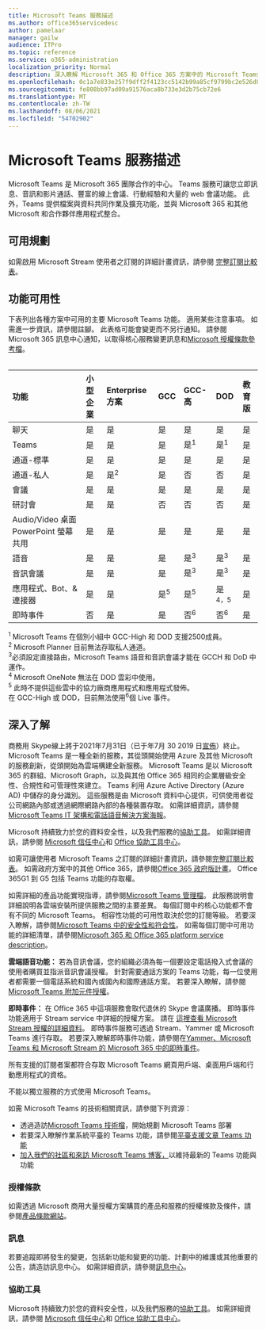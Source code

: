 ```yaml
---
title: Microsoft Teams 服務描述
ms.author: office365servicedesc
author: pamelaar
manager: gailw
audience: ITPro
ms.topic: reference
ms.service: o365-administration
localization_priority: Normal
description: 深入瞭解 Microsoft 365 和 Office 365 方案中的 Microsoft Teams 服務和功能可用性。
ms.openlocfilehash: 0c1a7e833e257f9dff2f4123cc5142b99a85cf9799bc2e526d8d6e4d9e90f8ed
ms.sourcegitcommit: fe808bb97ad09a91576aca8b733e3d2b75cb72e6
ms.translationtype: MT
ms.contentlocale: zh-TW
ms.lasthandoff: 08/06/2021
ms.locfileid: "54702902"
---
```

# <a name="microsoft-teams-service-description"></a>Microsoft Teams 服務描述

Microsoft Teams 是 Microsoft 365 團隊合作的中心。 Teams 服務可讓您立即訊息、音訊和影片通話、豐富的線上會議、行動經驗和大量的 web 會議功能。 此外，Teams 提供檔案與資料共同作業及擴充功能，並與 Microsoft 365 和其他 Microsoft 和合作夥伴應用程式整合。

## <a name="available-plans"></a>可用規劃

如需啟用 Microsoft Stream 使用者之訂閱的詳細計畫資訊，請參閱 [完整訂閱比較表](https://go.microsoft.com/fwlink/?linkid=2139145)。

## <a name="feature-availability"></a>功能可用性

下表列出各種方案中可用的主要 Microsoft Teams 功能。 適用某些注意事項。 如需進一步資訊，請參閱註腳。 此表格可能會變更而不另行通知。 請參閱 Microsoft 365 訊息中心通知，以取得核心服務變更訊息和[Microsoft 授權條款參考檔](https://www.microsoft.com/licensing/product-licensing/products)。<br><br>

| 功能 | 小型企業 | Enterprise 方案 | GCC | GCC-高 | DOD | 教育版 |
|:-----|:-----|:-----|:-----|:-----|:-----|:-----|
|聊天 |是 |是 |是 |是 |是 |是 |
|Teams |是|是|是|是<sup>1</sup> |是<sup>1</sup> |是 |
|通道-標準 |是 |是 |是 |是 |是 |是 |
|通道-私人 |是 |是<sup>2</sup> |是|否 |否|是 |
|會議 |是 |是 |是 |是 |是 |是 |
|研討會 |是 |是 |否 |否 |否 |是 |
|Audio/Video 桌面 PowerPoint 螢幕共用|是 |是 |是 |是 |是 |是 |
|語音 |是 |是 |是 |是<sup>3</sup> |是<sup>3</sup> |是 |
|音訊會議 |是 |是 |是 |是<sup>3</sup> |是<sup>3</sup> |是 |
|應用程式、Bot、& 連接器 |是 |是 |是<sup>5</sup> |是<sup>5</sup> |是<sup>4，5</sup> |是 |
|即時事件 |否 |是 |是 |否<sup>6</sup> |否<sup>6</sup> |是 |

<sup>1</sup> Microsoft Teams 在個別小組中 GCC-High 和 DOD 支援2500成員。<br/>
<sup>2</sup> Microsoft Planner 目前無法存取私人通道。<br/>
<sup>3</sup>必須設定直接路由，Microsoft Teams 語音和音訊會議才能在 GCCH 和 DoD 中運作。<br/>
<sup>4</sup> Microsoft OneNote 無法在 DOD 雲彩中使用。<br/>
<sup>5</sup> 此時不提供這些雲中的協力廠商應用程式和應用程式發佈。<br/>
在 GCC-High 或 DOD，目前無法使用<sup>6</sup>個 Live 事件。<br/>

## <a name="learn-more"></a>深入了解

商務用 Skype線上將于2021年7月31日（已于年7月 30 2019 日[宣佈](https://techcommunity.microsoft.com/t5/Microsoft-Teams-Blog/Skype-for-Business-Online-to-Be-Retired-in-2021/ba-p/777833)）終止。 Microsoft Teams 是一種全新的服務，其從頭開始使用 Azure 及其他 Microsoft 的服務創新，從頭開始為雲端構建全新服務。 Microsoft Teams 是以 Microsoft 365 的群組、Microsoft Graph，以及與其他 Office 365 相同的企業層級安全性、合規性和可管理性來建立。 Teams 利用 Azure Active Directory (Azure AD) 中儲存的身分識別。 這些服務是由 Microsoft 資料中心提供，可供使用者從公司網路內部或透過網際網路內部的各種裝置存取。 如需詳細資訊，請參閱[Microsoft Teams IT 架構和電話語音解決方案海報](/microsoftteams/teams-architecture-solutions-posters)。

Microsoft 持續致力於您的資料安全性，以及我們服務的[協助工具](https://www.microsoft.com/trust-center/compliance/accessibility)。 如需詳細資訊，請參閱 [Microsoft 信任中心](https://www.microsoft.com/trust-center)和 [Office 協助工具中心](https://support.office.com/article/Office-Accessibility-Center-Resources-for-people-with-disabilities-ecab0fcf-d143-4fe8-a2ff-6cd596bddc6d)。

如需可讓使用者 Microsoft Teams 之訂閱的詳細計畫資訊，請參閱[完整訂閱比較表](https://go.microsoft.com/fwlink/?linkid=2139145)。 如需政府方案中的其他 Office 365，請參閱[Office 365 政府版計畫](https://www.microsoft.com/microsoft-365/government/compare-office-365-government-plans)。 Office 365G1 到 G5 包括 Teams 功能的存取權。

如需詳細的產品功能實現指導，請參閱[Microsoft Teams 管理檔](/MicrosoftTeams)。 此服務說明會詳細說明各雲端安裝所提供服務之間的主要差異。 每個訂閱中的核心功能都不會有不同的 Microsoft Teams。 相容性功能的可用性取決於您的訂閱等級。 若要深入瞭解，請參閱[Microsoft Teams 中的安全性和符合性](/microsoftteams/security-compliance-overview)。 如需每個訂閱中可用功能的詳細清單，請參閱[Microsoft 365 和 Office 365 platform service description](/office365/servicedescriptions/office-365-platform-service-description/office-365-platform-service-description)。

**雲端語音功能：** 若為音訊會議，您的組織必須為每一個要設定電話撥入式會議的使用者購買並指派音訊會議授權。 針對需要通話方案的 Teams 功能，每一位使用者都需要一個電話系統和國內或國內和國際通話方案。 若要深入瞭解，請參閱[Microsoft Teams 附加元件授權](/microsoftteams/teams-add-on-licensing/microsoft-teams-add-on-licensing)。

**即時事件：** 在 Office 365 中這項服務會取代退休的 Skype 會議廣播。 即時事件功能適用于 Stream service 中詳細的授權方案。 請在 [這裡查看 Microsoft Stream 授權的詳細資料](/stream/license-overview)。 即時事件服務可透過 Stream、Yammer 或 Microsoft Teams 進行存取。 若要深入瞭解即時事件功能，請參閱在[Yammer、Microsoft Teams 和 Microsoft Stream 的 Microsoft 365 中的即時事件](/stream/live-event-m365)。

所有支援的訂閱者案都符合存取 Microsoft Teams 網頁用戶端、桌面用戶端和行動應用程式的資格。

不能以獨立服務的方式使用 Microsoft Teams。

如需 Microsoft Teams 的技術相關資訊，請參閱下列資源：

- 透過造訪[Microsoft Teams 技術檔](https://aka.ms/SuccessWithTeams)，開始規劃 Microsoft Teams 部署
- 若要深入瞭解作業系統平臺的 Teams 功能，請參閱[平臺支援文章 Teams 功能](https://aka.ms/teamsfeaturesbyplatform)
- [加入我們的社區和來訪 Microsoft Teams 博客，](https://aka.ms/TeamsBlog)以維持最新的 Teams 功能與功能

### <a name="licensing-terms"></a>授權條款

如需透過 Microsoft 商用大量授權方案購買的產品和服務的授權條款及條件，請參閱[產品條款網站](https://www.microsoft.com/licensing/terms/)。

### <a name="messaging"></a>訊息

若要追蹤即將發生的變更，包括新功能和變更的功能、計劃中的維護或其他重要的公告，請造訪訊息中心。 如需詳細資訊，請參閱[訊息中心](/microsoft-365/admin/manage/message-center)。

### <a name="accessibility"></a>協助工具

Microsoft 持續致力於您的資料安全性，以及我們服務的[協助工具](https://www.microsoft.com/trust-center/compliance/accessibility)。 如需詳細資訊，請參閱 [Microsoft 信任中心](https://www.microsoft.com/trust-center)和 [Office 協助工具中心](https://support.office.com/article/ecab0fcf-d143-4fe8-a2ff-6cd596bddc6d)。

